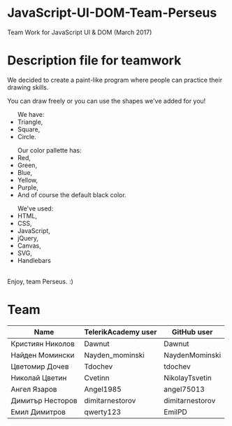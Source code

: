 # JavaScript-UI-DOM-Team-Perseus
Team Work for JavaScript UI &amp; DOM (March 2017)
    <body>
    <h1>Description file for teamwork</h1>
    <p>We decided to create a paint-like program where people can practice their drawing skills.</p>
    <p>You can draw freely or you can use the shapes we've added for you!</p>
    <ul> We have: 
        <li>Triangle,</li>
        <li>Square,</li>
        <li>Circle.</li>
    </ul>
    <ul>Our color pallette has:
        <li>Red,</li>
        <li>Green,</li>
        <li>Blue,</li>
        <li>Yellow,</li>
        <li>Purple,</li>
        <li>And of course the default black color.</li>
    </ul>
    <ul>We've used:
        <li>HTML,</li>
        <li>CSS,</li>
        <li>JavaScript,</li>
        <li>jQuery,</li>
        <li>Canvas,</li>
        <li>SVG,</li>
        <li>Handlebars</li>    
    </ul>
    <p>Enjoy, team Perseus. :)</p>
    </body>
</html>

# Team

Name | TelerikAcademy user | GitHub user
-----|-------|-------
Кристиян Николов | Dawnut | Dawnut
Найден Момински | Nayden_mominski | NaydenMominski
Цветомир Дочев | Tdochev | tdochev
Николай Цветин | Cvetinn | NikolayTsvetin
Ангел Язаров | Angel1985 | angel75013
Димитър Несторов | dimitarnestorov | dimitarnestorov
Емил Димитров | qwerty123 | EmilPD
